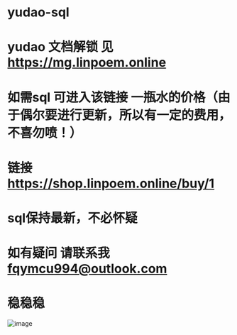 # yudao-sql
# yudao 文档解锁 见 https://mg.linpoem.online
# 如需sql 可进入该链接  一瓶水的价格（由于偶尔要进行更新，所以有一定的费用，不喜勿喷！）
# 链接 https://shop.linpoem.online/buy/1
# sql保持最新，不必怀疑
# 如有疑问 请联系我 fqymcu994@outlook.com
# 稳稳稳

![image](https://github.com/user-attachments/assets/5182d0bd-1a1b-4462-89b4-3677ee195386)





